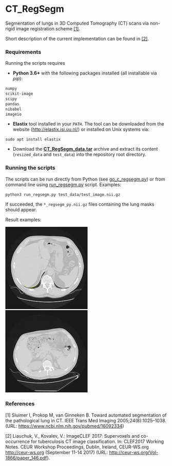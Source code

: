 # CT_RegSegm
Segmentation of lungs in 3D Computed Tomography (CT) scans via non-rigid image registration scheme [\[1\]](#references).

Short description of the current implementation can be found in [\[2\]](#references). 

### Requirements

Running the scripts requires 
* __Python 3.6+__ with the following packages installed
(all installable via *pip*):

```
numpy
scikit-image
scipy
pandas
nibabel
imageio
```

* __Elastix__ tool installed in your `PATH`. 
The tool can be downloaded from the website (http://elastix.isi.uu.nl/) 
or installed on Unix systems via: 
   
```
sudo apt install elastix
```

* Download the __[CT_RegSegm_data.tar](https://drive.google.com/open?id=1x6nM5Z4_o8S_7DInp2rgqCwFoxrcMLpb)__
archive and extract its content (`resized_data` and `test_data`) 
into the repository root directory.  

### Running the scripts

The scripts can be run directly from Python (see [go_c_regsegm.py](go_c_regsegm.py))
or from command line using [run_regsegm.py](run_regsegm.py) script. Examples:

```
python3 run_regsegm.py test_data/test_image.nii.gz
```

If succeeded, the `*_regsegm_py.nii.gz` files containing the lung masks should appear.

Result examples:

![Alt_text](result1.gif) ![Alt_text](result2.gif) 

### References

[1] Sluimer I, Prokop M, van Ginneken B. Toward automated
segmentation of the pathological lung in CT. IEEE Trans
Med Imaging 2005;24(8):1025–1038. 
(URL: https://www.ncbi.nlm.nih.gov/pubmed/16092334)

[2] Liauchuk, V., Kovalev, V.: ImageCLEF 2017: Supervoxels and co-occurrence for
tuberculosis CT image classification. 
In: CLEF2017 Working Notes. CEUR Workshop Proceedings, Dublin, Ireland, 
CEUR-WS.org <http://ceur-ws.org> (September 11-14 2017) 
(URL: http://ceur-ws.org/Vol-1866/paper_146.pdf).
